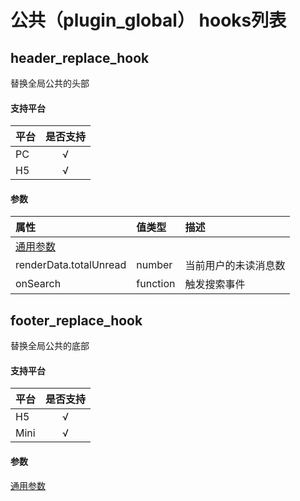 # 公共（plugin_global） hooks列表

## header_replace_hook
替换全局公共的头部
#### 支持平台
| 平台 | 是否支持 |
| :- | :-: |
| PC | √ |
| H5 | √ |
#### 参数
| 属性 | 值类型 | 描述 |
| :- | :- | :- |
| [通用参数](/#/plugin/docs-hooks-common_props.md)| | |
| renderData.totalUnread | number | 当前用户的未读消息数 |
| onSearch | function | 触发搜索事件 |

## footer_replace_hook
替换全局公共的底部
#### 支持平台
| 平台 | 是否支持 |
| :- | :-: |
| H5 | √ |
| Mini | √ |
#### 参数
[通用参数](/#/plugin/docs-hooks-common_props.md)